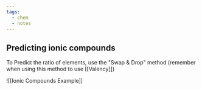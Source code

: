 ```yaml
---
tags:
  - chem
  - notes
---
```

## Predicting ionic compounds
To Predict the ratio of elements, use the "Swap & Drop" method
(remember when using this method to use [[Valency]])

![[Ionic Compounds Example]]
